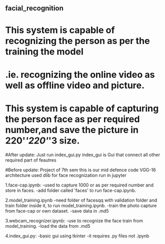 ##   facial_recognition
# This system is capable of recognizing the person as per the training the model 
# .ie. recognizing the online video as well as offline video and picture.
# This system is capable of capturing the person face as per required number,and save the picture in 220'*'220'*'3 size.





#After update:
Just run index_gui.py
index_gui is Gui that connect all other required part of feautres 

#Before update:
Project of 7th sem
this is our mid defence code
VGG-16 architecture
used dlib for face recognization
run in jupyter

1.face-cap.ipynb:
-used to capture 1000 or as per required number and store in faces.
-add folder called 'faces' to run face-cap.ipynb.

2.model_training.ipynb
-need folder of facesqq with validation folder and train folder inside it, to run model_training.ipynb.
-train the photo capture from face-cap or own dataset.
-save data in .md5

3.webcam_recognizer.ipynb:
-use to recognize the face train from model_training.
-load the data from .md5

4.index_gui.py:
-basic gui using tkinter
-it requires .py files not .ipynb
